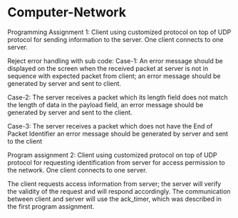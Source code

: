 # Computer-Network

Programming Assignment 1:
Client using customized protocol on top of UDP protocol for sending information to the server.
One client connects to one server.

Reject error handling with sub code:
Case-1: An error message should be displayed on the screen when the received packet at server is not in sequence with expected packet from client; an error message should be generated by server and sent to client.

Case-2: The server receives a packet which its length field does not match the length of data in the payload field, an error message should be generated by server and sent to the client.

Case-3: The server receives a packet which does not have the End of Packet Identifier an error message should be generated by server and sent to the client

Program assignment 2:
Client using customized protocol on top of UDP protocol for requesting identification from server for access permission to the network.
One client connects to one server.

The client requests access information from server; the server will verify the validity of the request and will respond accordingly.
The communication between client and server will use the ack_timer, which was described in the first program assignment.
